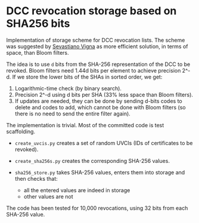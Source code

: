 # DCC revocation storage based on SHA256 bits

Implementation of storage scheme for DCC revocation lists. The scheme
was suggested by [Sevastiano Vigna](https://vigna.di.unimi.it/) as
more efficient solution, in terms of space, than Bloom filters.

The idea is to use `d` bits from the SHA-256 representation of the DCC
to be revoked. Bloom filters need 1.44d bits per element to achieve 
precision 2^-d. If we store the lower bits of the SHAs in sorted
order, we get:

1. Logarithmic-time check (by binary search).
2. Precision 2^-d using d bits per SHA (33% less space than Bloom filters).
3. If updates are needed, they can be done by sending d-bits codes to
   delete  and codes to add, which cannot be done with Bloom filters
   (so there is no need to send the entire filter again).

The implementation is trivial. Most of the committed code is test
scaffolding.

* `create_uvcis.py` creates a set of random UVCIs (IDs of certificates
  to be revoked).

* `create_sha256s.py` creates the corresponding SHA-256 values. 

* `sha256_store.py` takes SHA-256 values, enters them into storage and
  then checks that:
    * all the entered values are indeed in storage
    * other values are not

The code has been tested for 10,000 revocations, using 32 bits from
each SHA-256 value.